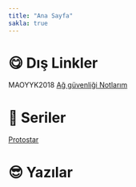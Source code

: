 ```yaml
---
title: "Ana Sayfa"
sakla: true
---
```

# :yum: Dış Linkler

MAOYYK2018 [Ağ güvenliği Notlarım](https://0xf61.gitlab.io/MAOYYK2018/)

# :wolf: Seriler

[Protostar](yazılar/protostar/)

# :sunglasses: Yazılar
